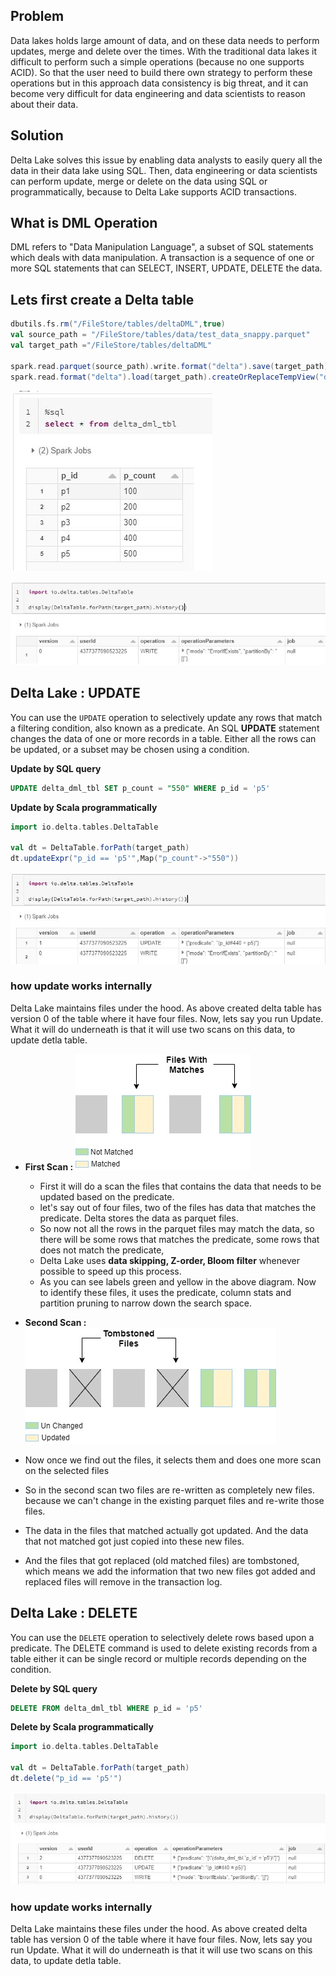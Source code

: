 ## Problem
Data lakes holds large amount of data, and on these data needs to perform updates, merge and delete over the times. With the traditional data lakes it difficult to perform such a simple operations (because no one supports ACID). So that the user need to build there own strategy to perform these operations but in this approach data consistency is big threat, and it can become very difficult for data engineering and data scientists to reason about their data.

## Solution
Delta Lake solves this issue by enabling data analysts to easily query all the data in their data lake using SQL. Then, data engineering or data scientists can perform update, merge or delete on the data using SQL or programmatically, because to Delta Lake supports ACID transactions.


## What is DML Operation
DML refers to "Data Manipulation Language", a subset of SQL statements which deals with data manipulation. A transaction is a sequence of one or more SQL statements that can SELECT, INSERT, UPDATE, DELETE the data.

## Lets first create a Delta table
```scala
dbutils.fs.rm("/FileStore/tables/deltaDML",true)
val source_path = "/FileStore/tables/data/test_data_snappy.parquet"
val target_path ="/FileStore/tables/deltaDML"

spark.read.parquet(source_path).write.format("delta").save(target_path)
spark.read.format("delta").load(target_path).createOrReplaceTempView("delta_dml_tbl")
```

![Delta lake](https://github.com/gurditsingh/blog/blob/gh-pages/_screenshots/dl_ep6_dml1.JPG?raw=true)

![Delta lake](https://github.com/gurditsingh/blog/blob/gh-pages/_screenshots/dl_ep6_dml10.JPG?raw=true)



## Delta Lake : UPDATE
You can use the `UPDATE` operation to selectively update any rows that match a filtering condition, also known as a predicate. An SQL **UPDATE** statement changes the data of one or more records in a table. Either all the rows can be updated, or a subset may be chosen using a condition.

**Update by SQL query**
```sql
UPDATE delta_dml_tbl SET p_count = "550" WHERE p_id = 'p5'
```
**Update by Scala programmatically**
```scala
import io.delta.tables.DeltaTable

val dt = DeltaTable.forPath(target_path)
dt.updateExpr("p_id == 'p5'",Map("p_count"->"550"))
```

![Delta lake](https://github.com/gurditsingh/blog/blob/gh-pages/_screenshots/dl_ep6_dml11.JPG?raw=true)

### how update works internally
Delta Lake maintains files under the hood. As above created delta table has version 0 of the table where it have four files. Now, lets say you run Update. What it will do underneath is that it will use two scans on this data, to update detla table.

 - **First Scan :**
![Delta lake](https://github.com/gurditsingh/blog/blob/gh-pages/_screenshots/dl_ep6_dml8.jpg?raw=true)
	 - First it will do a scan the files that contains the data that needs to be updated based on the predicate.
	 - let's say out of four files, two of the files has data that matches the predicate. Delta stores the data as parquet files.
	 - So now not all the rows in the parquet files may match the data, so there will be some rows that matches the predicate, some rows that does not match the predicate,
	 - Delta Lake uses **data skipping, Z-order, Bloom filter** whenever possible to speed up this process.
	 - As you can see labels green and yellow in the above diagram. Now to identify these files, it uses the predicate, column stats and partition pruning to narrow down the search space.

 - **Second Scan :**
![Delta lake](https://github.com/gurditsingh/blog/blob/gh-pages/_screenshots/dl_ep6_dml9.jpg?raw=true)

 - Now once we find out the files, it selects them and does one more scan on the selected files
 - So in the second scan two files are re-written as completely new files. because we can't change in the existing parquet files and re-write those files.
 - The data in the files that matched actually got updated. And the data that not matched got just copied into these new files.
 - And the files that got replaced (old matched files) are tombstoned, which means we add the information that two new files got added and replaced files will remove in the transaction log.
 
## Delta Lake : DELETE
You can use the `DELETE` operation to selectively delete rows based upon a predicate. The DELETE command is used to delete existing records from a table either it can be single record or multiple records depending on the condition.

**Delete by SQL query**
```sql
DELETE FROM delta_dml_tbl WHERE p_id = 'p5'
```
**Delete by Scala programmatically**
```scala
import io.delta.tables.DeltaTable

val dt = DeltaTable.forPath(target_path)
dt.delete("p_id == 'p5'")
```
![Delta lake](https://github.com/gurditsingh/blog/blob/gh-pages/_screenshots/dl_ep6_dml12.JPG?raw=true)

### how update works internally
Delta Lake maintains these files under the hood. As above created delta table has version 0 of the table where it have four files. Now, lets say you run Update. What it will do underneath is that it will use two scans on this data, to update detla table.
<!--stackedit_data:
eyJoaXN0b3J5IjpbNDM0NjE3NTUxLDY1NDYzMDcsMTAwNDAzNT
AxMCwtOTk2NTA5MDg4LC0xNTM2NTEwODQ1LC0xNTM2NTEwODQ1
LC0xMjM0NDcwMjI3LC0xNDIwNTU4NTU5LC0xMTI2ODYzMTI3LC
0xMTQ1Mjg5ODgwLDE5MzE4ODU0OTgsNTE2Njg5NTI0LDQwNTY0
MDMyNSw3MDAyMzA5NjgsMjgwMDczMzMxLDU1NDI0OTA1MiwtMT
ExNDg0Njg4NSw1NzM3Mzg0ODksLTQwNDkwMzI0MSwxNjQzMzE2
NTFdfQ==
-->